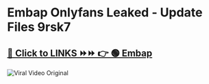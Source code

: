 
 # Embap Onlyfans Leaked - Update Files 9rsk7

## <h2><a href="https://clipsfans.com/Embap&ref=git">🔗 Click to LINKS ⏩⏩ 👉 🟢 Embap </a></h2>

<a href="https://clipsfans.com/Embap&ref=git" rel="nofollow" data-target="animated-image.originalLink"><img src="https://i.ibb.co.com/xMMVF88/686577567.gif" alt="Viral Video Original" style="max-width: 100%; display: inline-block;" data-target="animated-image.originalImage"></a>

